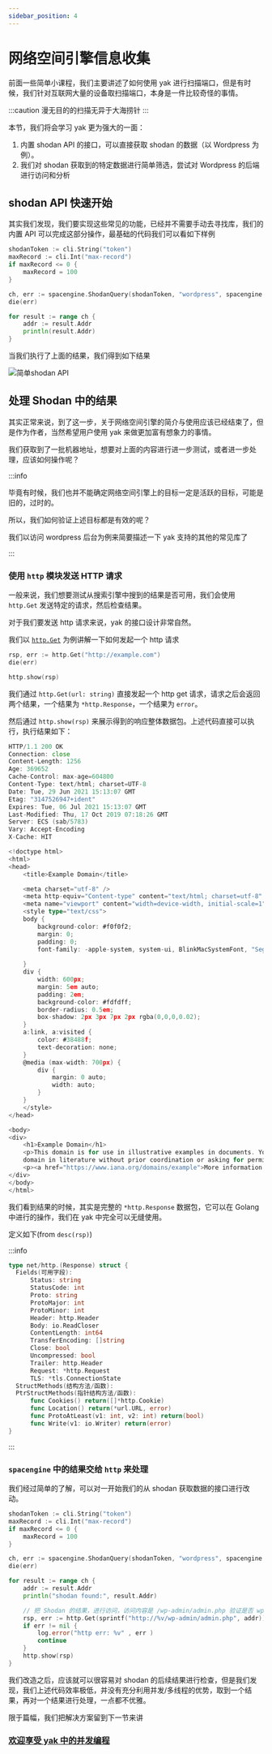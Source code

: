 ```yaml
---
sidebar_position: 4
---
```


# 网络空间引擎信息收集

前面一些简单小课程，我们主要讲述了如何使用 yak 进行扫描端口，但是有时候，我们针对互联网大量的设备取扫描端口，本身是一件比较奇怪的事情。

:::caution
漫无目的的扫描无异于大海捞针
:::

本节，我们将会学习 yak 更为强大的一面：

1. 内置 shodan API 的接口，可以直接获取 shodan 的数据（以 Wordpress 为例）。
2. 我们对 shodan 获取到的特定数据进行简单筛选，尝试对 Wordpress 的后端进行访问和分析

## shodan API 快速开始

其实我们发现，我们要实现这些常见的功能，已经并不需要手动去寻找库，我们的内置 API 可以完成这部分操作，最基础的代码我们可以看如下样例

```go
shodanToken := cli.String("token")
maxRecord := cli.Int("max-record")
if maxRecord <= 0 {
    maxRecord = 100
}

ch, err := spacengine.ShodanQuery(shodanToken, "wordpress", spacengine.maxRecord(maxRecord))
die(err)

for result := range ch {
    addr := result.Addr
    println(result.Addr)
}
```

当我们执行了上面的结果，我们得到如下结果

![简单shodan API](../../static/img/lesson2_1.jpg)

## 处理 Shodan 中的结果

其实正常来说，到了这一步，关于网络空间引擎的简介与使用应该已经结束了，但是作为作者，当然希望用户使用 yak 来做更加富有想象力的事情。

我们获取到了一批机器地址，想要对上面的内容进行进一步测试，或者进一步处理，应该如何操作呢？

:::info

毕竟有时候，我们也并不能确定网络空间引擎上的目标一定是活跃的目标，可能是旧的，过时的。

所以，我们如何验证上述目标都是有效的呢？

我们以访问 wordpress 后台为例来简要描述一下 yak 支持的其他的常见库了

:::

### 使用 `http` 模块发送 HTTP 请求

一般来说，我们想要测试从搜索引擎中搜到的结果是否可用，我们会使用 `http.Get` 发送特定的请求，然后检查结果。

对于我们要发送 http 请求来说，yak 的接口设计非常自然。

我们以 [`http.Get`](/docs/api/http#httpget) 为例讲解一下如何发起一个 http 请求

```go
rsp, err := http.Get("http://example.com")
die(err)

http.show(rsp)
```

我们通过 `http.Get(url: string)` 直接发起一个 http get 请求，请求之后会返回两个结果，一个结果为 `*http.Response`，一个结果为 `error`。

然后通过 `http.show(rsp)` 来展示得到的响应整体数据包。上述代码直接可以执行，执行结果如下：

```go
HTTP/1.1 200 OK
Connection: close
Content-Length: 1256
Age: 369652
Cache-Control: max-age=604800
Content-Type: text/html; charset=UTF-8
Date: Tue, 29 Jun 2021 15:13:07 GMT
Etag: "3147526947+ident"
Expires: Tue, 06 Jul 2021 15:13:07 GMT
Last-Modified: Thu, 17 Oct 2019 07:18:26 GMT
Server: ECS (sab/5783)
Vary: Accept-Encoding
X-Cache: HIT

<!doctype html>
<html>
<head>
    <title>Example Domain</title>

    <meta charset="utf-8" />
    <meta http-equiv="Content-type" content="text/html; charset=utf-8" />
    <meta name="viewport" content="width=device-width, initial-scale=1" />
    <style type="text/css">
    body {
        background-color: #f0f0f2;
        margin: 0;
        padding: 0;
        font-family: -apple-system, system-ui, BlinkMacSystemFont, "Segoe UI", "Open Sans", "Helvetica Neue", Helvetica, Arial, sans-serif;
        
    }
    div {
        width: 600px;
        margin: 5em auto;
        padding: 2em;
        background-color: #fdfdff;
        border-radius: 0.5em;
        box-shadow: 2px 3px 7px 2px rgba(0,0,0,0.02);
    }
    a:link, a:visited {
        color: #38488f;
        text-decoration: none;
    }
    @media (max-width: 700px) {
        div {
            margin: 0 auto;
            width: auto;
        }
    }
    </style>    
</head>

<body>
<div>
    <h1>Example Domain</h1>
    <p>This domain is for use in illustrative examples in documents. You may use this
    domain in literature without prior coordination or asking for permission.</p>
    <p><a href="https://www.iana.org/domains/example">More information...</a></p>
</div>
</body>
</html>

```

我们看到结果的时候，其实是完整的 `*http.Response` 数据包，它可以在 Golang 中进行的操作，我们在 yak 中完全可以无缝使用。

定义如下(from `desc(rsp)`)

:::info

```go
type net/http.(Response) struct {
  Fields(可用字段): 
      Status: string  
      StatusCode: int  
      Proto: string  
      ProtoMajor: int  
      ProtoMinor: int  
      Header: http.Header  
      Body: io.ReadCloser  
      ContentLength: int64  
      TransferEncoding: []string  
      Close: bool  
      Uncompressed: bool  
      Trailer: http.Header  
      Request: *http.Request  
      TLS: *tls.ConnectionState  
  StructMethods(结构方法/函数): 
  PtrStructMethods(指针结构方法/函数): 
      func Cookies() return([]*http.Cookie) 
      func Location() return(*url.URL, error) 
      func ProtoAtLeast(v1: int, v2: int) return(bool) 
      func Write(v1: io.Writer) return(error) 
}
```

:::

### `spacengine` 中的结果交给 `http` 来处理

我们经过简单的了解，可以对一开始我们的从 shodan 获取数据的接口进行改动。

```go
shodanToken := cli.String("token")
maxRecord := cli.Int("max-record")
if maxRecord <= 0 {
    maxRecord = 100
}

ch, err := spacengine.ShodanQuery(shodanToken, "wordpress", spacengine.maxRecord(maxRecord))
die(err)

for result := range ch {
    addr := result.Addr
    println("shodan found:", result.Addr)

    // 把 Shodan 的结果，进行访问，访问内容是 /wp-admin/admin.php 验证是否 wp 的 admin 存在
    rsp, err := http.Get(sprintf("http://%v/wp-admin/admin.php", addr))
    if err != nil {
        log.error("http err: %v" , err )
        continue
    }
    http.show(rsp)
}
```

我们改造之后，应该就可以很容易对 shodan 的后续结果进行检查，但是我们发现，我们上述代码效率极低，并没有充分利用并发/多线程的优势，取到一个结果，再对一个结果进行处理，一点都不优雅。

限于篇幅，我们把解决方案留到下一节来讲

### [欢迎享受 yak 中的并发编程](/docs/newforyak/concurrent)